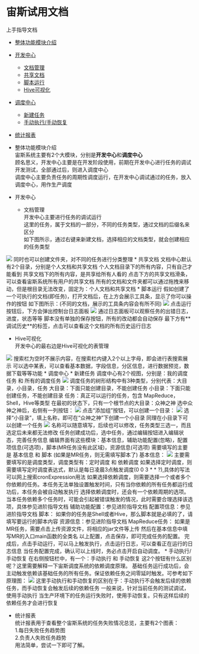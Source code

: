 宙斯试用文档
==========

上手指导文档
* [整体功能模块介绍](#section1)  
* [开发中心](#section2)  
  * [文档管理](#sec2-doc)
  * [共享文档](#sec2-share)
  * [脚本运行](#sec2-script)
  * [Hive可视化](#sec2-hive)
* [调度中心](#section3)  
  * [新建任务](#sec3-new)
  * [手动执行/手动恢复](#sec3-runtype)
* [统计报表](#section4)  


* <span id="section1">整体功能模块介绍</span>  
宙斯系统主要有2个大模块，分别是**开发中心**和**调度中心**  
顾名思义，开发中心主要是在开发阶段使用，前期在开发中心进行任务的调试开发测试，全部通过后，则进入调度中心  
调度中心主要负责任务的周期性调度运行，在开发中心调试通过的任务，放入调度中心，用作生产调度  
* <span id="section2">开发中心<span>  
  * <span id="sec2-doc">文档管理</span>  
开发中心主要进行任务的调试运行  
这里的任务，属于文档的一部分，不同的任务类型，通过文档的后缀名来区分  
如下图所示，通过右键来新建文档，选择相应的文档类型，就会创建相应的任务类型  
<img src="http://xuhengfei.com/assets/images/articles/zeus/dev-center-new.png" />  
同时也可以创建文件夹，对不同的任务进行分类整理  
  * <span id="sec2-share">共享文档</span>  
文档中心默认有2个目录，分别是个人文档和共享文档  
个人文档目录下的所有内容，只有自己才能看到  
共享文档下的所有内容，是共享给所有人看的  
点击下方的共享文档滑条，可以查看宙斯系统所有用户的共享文档  
所有的文档和文件夹都可以通过拖拽来移动，但是根目录无法改变，固定为：个人文档和共享文档  
  * <span id="sec2-script">脚本运行</span>  
假如创建了一个可执行的文档(即任务)，打开文档后，在上方会展示工具条，显示了你可以操作的按钮  
如下图所示：(不同的文档，展示的工具条内容会有所不同)  
<img src="http://xuhengfei.com/assets/images/articles/zeus/dev-center-toolbar.png"/>  
点击运行按钮后，下方会弹出控制台日志面板  
<img src="http://xuhengfei.com/assets/images/articles/zeus/dev-center-log.png" />  
通过日志面板可以观察任务的出错日志，进度，状态等等  
脚本没有单独的保存按钮，所有的改动都会自动保存  
最下方有**调试历史**的标签，点击可以查看这个文档的所有历史运行日志  

  * <span id="sec2-hive">Hive可视化</span>  
开发中心的最右边是Hive可视化的表管理  
<img src="http://xuhengfei.com/assets/images/articles/zeus/dev-center-hive.png" />  
搜索栏为空时不展示内容，在搜索栏内键入2个以上字母，即会进行表搜索展示  
可以选中某表，可以查看基本数据，字段信息，分区信息，进行数据预览，数据下载等等功能  
* <span id="section3">调度中心</span>
  * <span id="sec3-new">新建任务</span>  
调度中心有2个视图，分别是：我的调度任务 和 所有的调度任务  
<img src="http://xuhengfei.com/assets/images/articles/zeus/schedule-tree.png" />  
调度任务的树形结构中有3种类型，分别代表：大目录，小目录，任务  
大目录：下面只能创建目录，不能创建任务  
小目录：下面只能创建任务，不能创建目录  
任务：真正可以运行的任务，包含 MapReduce，Shell，Hive等类型  
在最初的状态下，只有一个根节点的大目录：众神之神  
选中众神之神后，右侧有一列按钮：  
<img src="http://xuhengfei.com/assets/images/articles/zeus/schedule-group-buttons.png"/>  
点击“添加组”按钮，可以创建一个目录：  
<img src="http://xuhengfei.com/assets/images/articles/zeus/schedule-newgroup.png" />  
选择“小目录”，填上名称，即可在“众神之神”下创建一个小目录  
同理在小目录下可以创建一个任务  
<img src="http://xuhengfei.com/assets/images/articles/zeus/schedule-newjob.png" />  
名称可以随意填写，后续也可以修改，任务类型三选一，而且选定后未来都无法修改  
任务创建成功后，选中任务，通过编辑按钮进入编辑状态，完善任务信息  
编辑界面有这些模块：基本信息，辅助功能配置(忽略)，配置项信息(可选项)，脚本(MR任务没有此区域)，资源信息(可选项)  
需要填写的主要是 基本信息 和 脚本 (如果是MR任务，则无需填写脚本了)  
基本信息：  
<img src="http://xuhengfei.com/assets/images/articles/zeus/schedule-editjob-base.png"/>  
主要需要填写的是调度类型，调度类型有：定时调度 和 依赖调度  
如果选择定时调度，则需要填写定时调度表达式，默认是每日凌晨3点触发调度(0 0 3 * * ?),具体的写法可以网上搜索cronExpression用法  
如果选择依赖调度，则需要选择一个或者多个你依赖的任务。本任务无法单独设置触发时间，只有当你依赖的所有任务都运行成功后，本任务会被自动触发执行  
选择依赖调度时，还会有一个依赖周期的选项。当本任务依赖多个任务时，可能会引起被错误触发的情况，此时需要合理选择该选项，具体参见进阶指导文档  
辅助功能配置：参见进阶指导文档  
配置项信息：参见进阶指导文档  
脚本：  
如果你的任务是Shell或者Hive，那么脚本就是必填的了，请填写要运行的脚本内容  
资源信息：参见进阶指导文档  
MapReduce任务：  
如果是MR任务，需要点击上传资源文件，将相应的jar文件等上传  
然后在基本信息中填写MR的入口main函数的全类名  
以上配置，点击保存，即可完成任务的配置。  
完成后，点击手动运行，可以马上触发执行，点击运行日志，可以查看正在运行的日志信息  
当任务配置完成，确认可以上线时，务必点击开启自动调度。
  * <span id="sec3-runtype">手动执行/手动恢复</span>  
在右侧按钮栏中，有一个：手动执行 和 手动恢复  
这2个按钮有什么区别呢？这里需要解释一下宙斯调度系统的依赖调度原理。  
基础任务运行成功后，会主动触发依赖该基础任务的所有任务。保证依赖任务之间零延时触发。可参考如下原理图：  
<a href="http://xuhengfei.github.io/assets/images/articles/zeus/graph-schedule.png" target="_blank" title="点击查看大图"><img src="http://xuhengfei.github.io/assets/images/articles/zeus/graph-schedule.png"/></a>  
这里手动执行和手动恢复的区别在于：手动执行不会触发后续的依赖任务，而手动恢复会触发后续的依赖任务  
一般来说，针对当前任务的测试调试，使用手动执行  
当生产环境下的任务运行失败时，使用手动恢复。只有这样后续的依赖任务才会进行恢复  


* <span id="section4">统计报表</span>  
统计报表用于查看整个宙斯系统的任务失败情况总览，主要有2个图表：  
1.每日失败任务趋势图  
2.负责人失败任务趋势  
用法简单，尝试一下即可了解。  
